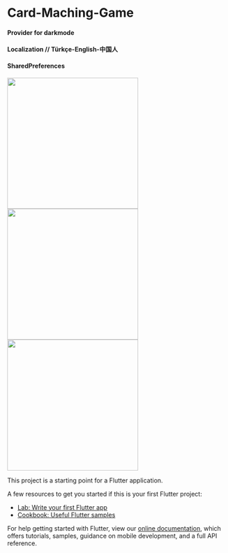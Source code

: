 # Card-Maching-Game

#### Provider for darkmode
#### Localization // Türkçe-English-中国人
#### SharedPreferences 

<div>
  <image src="assets/images/Screenshot_1618162636.png" width=300>
  <image src="assets/images/Screenshot_1618162655.png"width=300>
  <image src="assets/images/Screenshot_1618162667.png"width=300>
</div>


This project is a starting point for a Flutter application.

A few resources to get you started if this is your first Flutter project:

- [Lab: Write your first Flutter app](https://flutter.dev/docs/get-started/codelab)
- [Cookbook: Useful Flutter samples](https://flutter.dev/docs/cookbook)

For help getting started with Flutter, view our
[online documentation](https://flutter.dev/docs), which offers tutorials,
samples, guidance on mobile development, and a full API reference.
